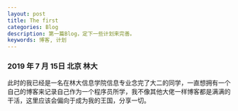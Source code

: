 ```yaml
---
layout: post
title: The first
categories: Blog
description: 第一篇Blog，定下一些计划来完善。
keywords: 博客, 计划
---
```


### 2019 年 7 月 15日 北京 林大

此时的我已经是一名在林大信息学院信息专业念完了大二的同学，一直想拥有一个自己的博客来记录自己作为一个程序员所学，我不像其他大佬一样博客都是满满的干活，这里应该会偏向于成为我的王国，分享一切。
